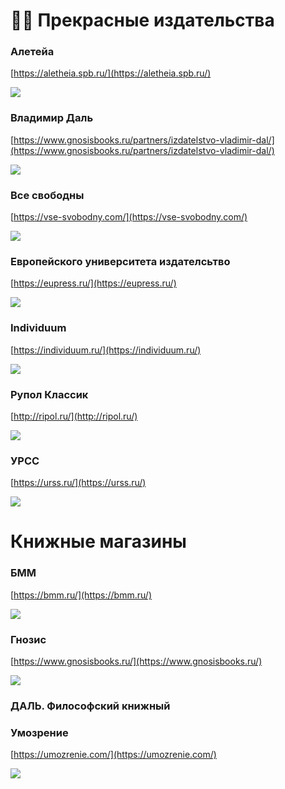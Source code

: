 
# 📕📇 Прекрасные издательства

### Алетейа

[https://aletheia.spb.ru/](https://aletheia.spb.ru/)


![](https://static.tildacdn.com/tild3236-6235-4434-a339-663062653038/Logo_2_bel__.png)

### Владимир Даль

[https://www.gnosisbooks.ru/partners/izdatelstvo-vladimir-dal/](https://www.gnosisbooks.ru/partners/izdatelstvo-vladimir-dal/)

![](https://www.gnosisbooks.ru/upload/iblock/79b/79b840a4b0cbcf96f12c2a68260c4104.png)


### Все свободны

[https://vse-svobodny.com/](https://vse-svobodny.com/)

![](https://vse-svobodny.com/wp-content/uploads/2022/03/cropped-%D0%BB%D0%BE%D0%B3%D0%BE%D1%82%D0%B8%D0%BF-%D0%92%D0%A1-2021-140x126.jpg)


### Европейского университета издателсьтво

[https://eupress.ru/](https://eupress.ru/)

![](https://eupress.ru/design/logo-new.jpg)


### Individuum 

[https://individuum.ru/](https://individuum.ru/)

![](https://a.bmstatic.com/iu/full_logo-b748aeaaec0d89e277b478deb217e7df.svg)



### Рупол Классик

[http://ripol.ru/](http://ripol.ru/)

![](http://ripol.ru/i/logo-ripol.svg)

### УРСС

[https://urss.ru/](https://urss.ru/)

![](https://urss.ru/design/logo_ru_5.jpg)

# Книжные магазины

### БММ

[https://bmm.ru/](https://bmm.ru/)

![](https://bmm.ru/images/logo.svg)

### Гнозис

[https://www.gnosisbooks.ru/](https://www.gnosisbooks.ru/)

![](https://www.gnosisbooks.ru/local/templates/gnosis/assets/images/logo/logo4.png)


### ДАЛЬ. Философский книжный



### Умозрение 

[https://umozrenie.com/](https://umozrenie.com/)

![](https://umozrenie.com/wp-content/uploads/2019/03/%D0%9B%D0%BE%D0%B3%D0%BE%D1%82%D0%B8%D0%BF-%D0%B4%D0%BB%D1%8F-%D1%81%D0%B0%D0%B9%D1%82%D0%B04-768x145.png)
















